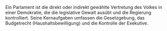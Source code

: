 Ein Parlament ist die direkt oder indirekt gewählte Vertretung des Volkes in einer Demokratie, die die legislative Gewalt ausübt und die Regierung kontrolliert. Seine Kernaufgaben umfassen die Gesetzgebung, das Budgetrecht (Haushaltsbewilligung) und die Kontrolle der Exekutive.